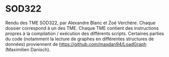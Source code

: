 # SOD322
Rendu des TME SOD322, par Alexandre Blanc et Zoé Verchère.
Chaque dossier correspond à un des TME. Chaque TME contient des instructions propres à la compilation / exécution des différents scripts.
Certaines parties du code (notamment la lecture de graphes en différentes structures de données) proviennent de https://github.com/maxdan94/LoadGraph (Maximilien Danisch).
